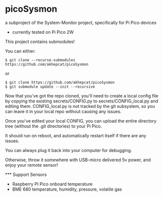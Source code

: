 # picoSysmon
a subproject of the System-Monitor project, specifically for Pi Pico devices
- currently tested on Pi Pico 2W

This project contains submodules!

You can either:

    $ git clone --recurse-submodules https://github.com/akhepcat/picoSysmon

or

    $ git clone https://github.com/akhepcat/picoSysmon
    $ git submodule update --init --recursive


Now that you've got the repo cloned, you'll need to create a local config
file by copying the existing secrets/CONFIG.py  to secrets/CONFIG_local.py
and editing them.   CONFIG_local.py is not tracked by the git subsystem, so
you can leave it in your local repo without causing any issues.

Once you've edited your local CONFIG,  you can upload the entire directory
tree  (without the .git directories)  to your Pi Pico.  

It should run on reboot, and automatically restart itself if there are any
issues.

You can always plug it back into your computer for debugging.

Otherwise, throw it somewhere with USB-micro delivered 5v power, and enjoy
your remote sensor!

*** Support Sensors

- Raspberry PI Pico onboard temperature
- BME 680 temperature, humidity, pressure, volatile gas

